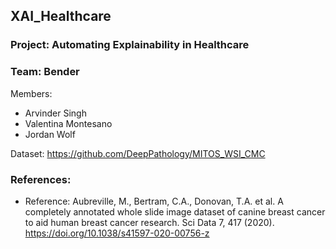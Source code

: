 ## XAI_Healthcare

### Project: Automating Explainability in Healthcare

### Team: Bender

Members:
 - Arvinder Singh
 - Valentina Montesano
 - Jordan Wolf
 
Dataset:  https://github.com/DeepPathology/MITOS_WSI_CMC

### References:
- Reference: Aubreville, M., Bertram, C.A., Donovan, T.A. et al. A completely annotated whole slide image dataset of canine breast cancer to aid human breast cancer research. Sci Data 7, 417 (2020). https://doi.org/10.1038/s41597-020-00756-z
